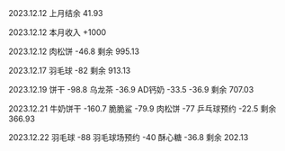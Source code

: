 
2023.12.12 上月结余 41.93

2023.12.12 本月收入 +1000

2023.12.12 肉松饼 -46.8 剩余 995.13

2023.12.17 羽毛球 -82 剩余 913.13

2023.12.19 饼干 -98.8 乌龙茶 -36.9 AD钙奶 -33.5 -36.9 剩余 707.03

2023.12.21 牛奶饼干 -160.7 脆脆鲨 -79.9 肉松饼 -77 乒乓球预约 -22.5 剩余 366.93

2023.12.22 羽毛球 -88 羽毛球场预约 -40 酥心糖 -36.8 剩余 202.13